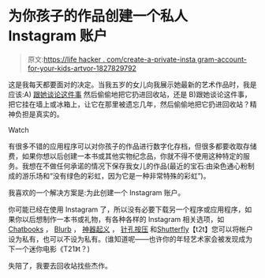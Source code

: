 # 为你孩子的作品创建一个私人 Instagram 账户

> 原文:[https://life hacker . com/create-a-private-insta gram-account-for-your-kids-artvor-1827829792](https://lifehacker.com/create-a-private-instagram-account-for-your-kids-artwor-1827829792)

这是我每天都要面对的决定。当我五岁的女儿向我展示她最新的艺术作品时，我是应该:A) [跟她谈论这件事](https://offspring.lifehacker.com/what-to-say-instead-of-what-is-it-when-kids-show-you-1819504379#_ga=2.228397213.1254207931.1532352304-3846207152.1521480874) 然后偷偷地把它扔进回收站，还是 B)跟她谈论这件事，把它挂在墙上或冰箱上，让它在那里被遗忘几年，然后偷偷地把它扔进回收站？精神负担是真实的。

Watch

有很多不错的应用程序可以对你孩子的作品进行数字化存档，但很多都要收取存储费，如果你想以后创建一本书或其他实物纪念品，你就不得不使用这种特定的服务。我想在不做任何承诺的情况下保存我女儿的作品(最近的宝石:由染色通心粉制成的游乐场和“没有绿色的彩虹，因为它是一种非常特殊的彩虹”)。

我喜欢的一个解决方案是:为此创建一个 Instagram 账户。

你可能已经在使用 Instagram 了，所以没有必要下载另一个程序或应用程序，如果你以后想制作一本书或礼物，有各种各样的 Instagram 相关选项，如 [Chatbooks](https://chatbooks.com/) ， [Blurb](http://www.blurb.com/) ， [神器起义](https://www.artifactuprising.com/) ， [针孔按压](https://pinholepress.com/) 和[Shutterfly](https://www.shutterfly.com/)【t2t】您可以将帐户设为私有，也可以不设为私有。(谁知道呢——也许你的年轻艺术家会被发现成为下一个迷你电影《T21》t？)

失陪了，我要去回收站找些杰作。